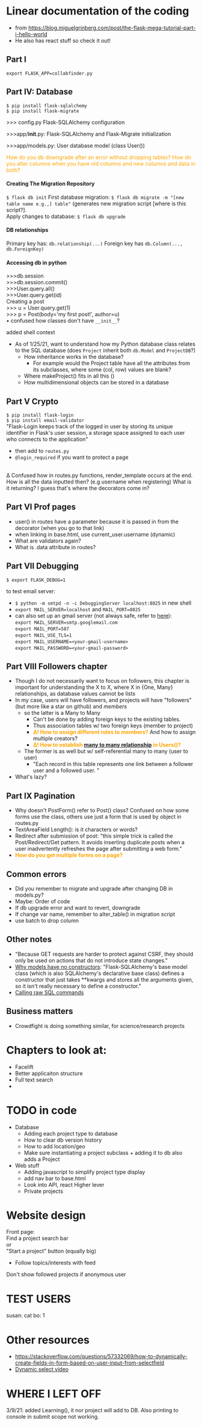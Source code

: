 # Linear documentation of the coding

- from https://blog.miguelgrinberg.com/post/the-flask-mega-tutorial-part-i-hello-world
- He also has react stuff so check it out!
## Part I
`export FLASK_APP=collabfinder.py`
## Part IV: Database
`$ pip install flask-sqlalchemy`<br>
`$ pip install flask-migrate`

\>>> config.py Flask-SQLAlchemy configuration

\>>>app/__init__.py: Flask-SQLAlchemy and Flask-Migrate initialization

\>>>app/models.py: User database model (class User())

<span style="color:orange"> How do you db downgrade after an error without dropping tables?  How do you alter columns when you have old columns and new columns and data in both? </span>

#### Creating The Migration Repository
`$ flask db init`
First database migration: `$ flask db migrate -m "[new table name e.g.,] table"` (generates new migration script [where is this script?].  <br>
Apply changes to database: `$ flask db upgrade`

#### DB relationships
Primary key has: `db.relationship(...)` Foreign key has `db.Column(..., db.ForeignKey)`

#### Accessing db in python
\>>>db.session<br>
\>>>db.session.commit()<br>
\>>>User.query.all()<br>
\>>>User.query.get(id) <br>
Creating a post <br>
\>>> u = User.query.get(1)<br>
\>>> p = Post(body='my first post!', author=u)<br>
• confused how classes don't have `__init__`?<br>

added shell context

- As of 1/25/21, want to understand how my Python database class relates to the SQL database (does `Project` inherit both `db.Model` and `ProjectDB`?)
    - How inheritance works in the database?
        - For example would the Project table have all the attributes from its subclasses, where some (col, row) values are blank?
    - Where makeProject() fits in all this ()
    - How multidimensional objects can be stored in a database

## Part V Crypto

`$ pip install flask-login` <br>
`$ pip install email-validator` <br>
"Flask-Login keeps track of the logged in user by storing its unique identifier in Flask's user session, a storage space assigned to each user who connects to the application" <br>
- then add to `routes.py`
- `@login_required` if you want to protect a page
<br>
∆ Confused how in routes.py functions, render_template occurs at the end. How is all the data inputted then? (e.g username when registering) What is it returning? I guess that's where the decorators come in?

## Part VI Prof pages
- user() in routes have a parameter because it is passed in from the decorator (when you go to that link)
- when linking in base.html, use current_user.username (dynamic)
- What are validators again?
- What is .data attribute in routes?

## Part VII Debugging
`$ export FLASK_DEBUG=1` <br>

to test email server:
- `$ python -m smtpd -n -c DebuggingServer localhost:8025` in new shell
- `export MAIL_SERVER=localhost` and `MAIL_PORT=8025`
- can also set up an gmail server (not always safe, refer to [here](https://support.google.com/accounts/answer/6010255?hl=en)):<br>
`export MAIL_SERVER=smtp.googlemail.com`<br>
`export MAIL_PORT=587`<br>
`export MAIL_USE_TLS=1`<br>
`export MAIL_USERNAME=<your-gmail-username>`<br>
`export MAIL_PASSWORD=<your-gmail-password>`<br>

## Part VIII Followers chapter

- Though I do not necessarily want to focus on followers, this chapter is important for understanding the X to X, where X in {One, Many} relationships, as database values cannot be lists
- In my case, users will have followers, and projects will have "followers" (but more like a star on github) and _members_
     - so the latter is a Many to Many
        - Can't be done by adding foreign keys to the existing tables.
        - Thus association tables w/ two foreign keys (member to project)
        - **<span style="color:orange">∆! How to assign different roles to members?</span>**
            And how to assign multiple creators?
        - **<span style="color:orange">∆! How to establish [many to many relationship](https://flask-sqlalchemy.palletsprojects.com/en/2.x/models/) in Users()?</span>**
    - The former is as well but w/ self-referential many to many (user to user)
        - "Each record in this table represents one link between a follower user and a followed user. "
- What's lazy?

## Part IX Pagination
- Why doesn't PostForm() refer to Post() class? Confused on how some forms use the class, others use just a form that is used by object in routes.py
- TextAreaField Length(): is it characters or words?
- Redirect after submission of post: "this simple trick is called the Post/Redirect/Get pattern. It avoids inserting duplicate posts when a user inadvertently refreshes the page after submitting a web form."
- **<span style="color:orange"> How do you get multiple forms on a page?</span>** 

## Common errors
- Did you remember to migrate and upgrade after changing DB in models.py?
- Maybe: Order of code
- If db upgrade error and want to revert, downgrade
- If change var name, remember to alter_table() in migration script
- use batch to drop column 


## Other notes
- "Because GET requests are harder to protect against CSRF, they should only be used on actions that do not introduce state changes."
- [Why models have no constructors](https://stackoverflow.com/questions/20460339/flask-sqlalchemy-constructor): "Flask-SQLAlchemy's base model class (which is also SQLAlchemy's declarative base class) defines a constructor that just takes **kwargs and stores all the arguments given, so it isn't really necessary to define a constructor."
- [Calling raw SQL commands](https://stackoverflow.com/questions/17972020/how-to-execute-raw-sql-in-flask-sqlalchemy-app?rq=1)

## Business matters
- Crowdfight is doing something similar, for science/research projects
# Chapters to look at:
- Facelift
- Better applicaiton structure
- Full text search
- 

# TODO in code
- Database
    - Adding each project type to database 
    - How to clear db version history
    - How to add location/geo
    - Make sure instantiating a project subclass + adding it to db also adds a Project 
- Web stuff
    - Adding javascript to simplify project type display
    - add nav bar to base.html
    - Look into API, react
Higher lever
    - Private projects

# Website design
Front page:<br>
Find a project search bar <br>
or <br>
"Start a project" button (equally big)

- Follow topics/interests with feed

Don't show followed projects if anonymous user

# TEST USERS
susan: cat
bo: 1

# Other resources
- https://stackoverflow.com/questions/57332069/how-to-dynamically-create-fields-in-form-based-on-user-input-from-selectfield
- [Dynamic select video](https://www.youtube.com/watch?v=I2dJuNwlIH0)

# WHERE I LEFT OFF

3/9/21: added Learning(), it nor project will add to DB.  Also printing to console in submit scope not working.